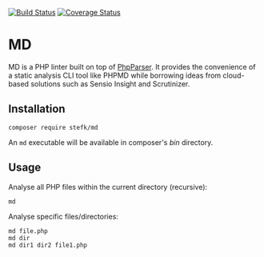[![Build Status](https://travis-ci.org/stefk/md.svg?branch=master)](https://travis-ci.org/stefk/md)
[![Coverage Status](https://coveralls.io/repos/github/stefk/md/badge.svg?branch=master)](https://coveralls.io/github/stefk/md?branch=master)

MD
==

MD is a PHP linter built on top of [PhpParser](https://github.com/nikic/PHP-Parser).
It provides the convenience of a static analysis CLI tool like PHPMD
while borrowing ideas from cloud-based solutions such as Sensio Insight
and Scrutinizer.

Installation
------------

```
composer require stefk/md
```

An `md` executable will be available in composer's *bin* directory.

Usage
-----

Analyse all PHP files within the current directory (recursive):

```
md
```

Analyse specific files/directories:

```
md file.php
md dir
md dir1 dir2 file1.php
```
